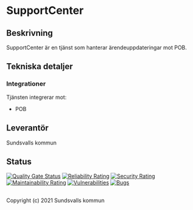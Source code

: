# SupportCenter

## Beskrivning
SupportCenter är en tjänst som hanterar ärendeuppdateringar mot POB.

## Tekniska detaljer

### Integrationer
Tjänsten integrerar mot:

* POB

## Leverantör
Sundsvalls kommun

## Status

[![Quality Gate Status](https://sonarcloud.io/api/project_badges/measure?project=Sundsvallskommun_api-service-supportcenter&metric=alert_status)](https://sonarcloud.io/summary/overall?id=Sundsvallskommun_api-service-supportcenter)
[![Reliability Rating](https://sonarcloud.io/api/project_badges/measure?project=Sundsvallskommun_api-service-supportcenter&metric=reliability_rating)](https://sonarcloud.io/summary/overall?id=Sundsvallskommun_api-service-supportcenter)
[![Security Rating](https://sonarcloud.io/api/project_badges/measure?project=Sundsvallskommun_api-service-supportcenter&metric=security_rating)](https://sonarcloud.io/summary/overall?id=Sundsvallskommun_api-service-supportcenter)
[![Maintainability Rating](https://sonarcloud.io/api/project_badges/measure?project=Sundsvallskommun_api-service-supportcenter&metric=sqale_rating)](https://sonarcloud.io/summary/overall?id=Sundsvallskommun_api-service-supportcenter)
[![Vulnerabilities](https://sonarcloud.io/api/project_badges/measure?project=Sundsvallskommun_api-service-supportcenter&metric=vulnerabilities)](https://sonarcloud.io/summary/overall?id=Sundsvallskommun_api-service-supportcenter)
[![Bugs](https://sonarcloud.io/api/project_badges/measure?project=Sundsvallskommun_api-service-supportcenter&metric=bugs)](https://sonarcloud.io/summary/overall?id=Sundsvallskommun_api-service-supportcenter)


## 
Copyright (c) 2021 Sundsvalls kommun

